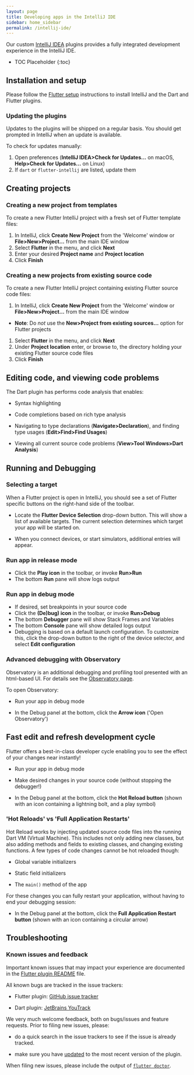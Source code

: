 ```yaml
---
layout: page
title: Developing apps in the IntelliJ IDE
sidebar: home_sidebar
permalink: /intellij-ide/
---
```


Our custom [IntelliJ IDEA](https://www.jetbrains.com/idea/) plugins provides a
fully integrated development experience in the IntelliJ IDE.

* TOC Placeholder
{:toc}

## Installation and setup

Please follow the [Flutter setup](/setup/) instructions to install IntelliJ and
the Dart and Flutter plugins.

### Updating the plugins<a name="updating"/>

Updates to the plugins will be shipped on a regular basis. You should get
prompted in IntelliJ when an update is available.

To check for updates manually:

1. Open preferences (**IntelliJ IDEA>Check for Updates...** on macOS, **Help>Check for Updates...** on Linux)
1. If `dart` or `flutter-intellij` are listed, update them

## Creating projects

### Creating a new project from templates

To create a new Flutter IntelliJ project with a fresh set of Flutter template
files:

1. In IntelliJ, click **Create New Project** from the 'Welcome' window or
**File>New>Project...** from the main IDE window
1. Select **Flutter** in the menu, and click **Next**
1. Enter your desired **Project name** and **Project location**
1. Click **Finish**

### Creating a new projects from existing source code

To create a new Flutter IntelliJ project containing existing Flutter source code
files:

1. In IntelliJ, click **Create New Project** from the 'Welcome' window or
**File>New>Project...** from the main IDE window
  - **Note**: Do *not* use the **New>Project from existing sources...** option for Flutter projects
1. Select **Flutter** in the menu, and click **Next**
1. Under **Project location** enter, or browse to, the directory holding your existing Flutter source code files
1. Click **Finish**

## Editing code, and viewing code problems

The Dart plugin has performs code analysis that enables:

* Syntax highlighting

* Code completions based on rich type analysis

* Navigating to type declarations (**Navigate>Declaration**), and finding type
 usages (**Edit>Find>Find Usages**)

* Viewing all current source code problems (**View>Tool Windows>Dart Analysis**)

## Running and Debugging

### Selecting a target

When a Flutter project is open in IntelliJ, you should see a set of Flutter
specific buttons on the right-hand side of the toolbar.

* Locate the **Flutter Device Selection** drop-down button. This will show a
 list of available targets. The current selection determines which target your
 app will be started on.

* When you connect devices, or start simulators, additional entries will appear.

### Run app in release mode

* Click the **Play icon** in the toolbar, or invoke **Run>Run**
* The bottom **Run** pane will show logs output

### Run app in debug mode

* If desired, set breakpoints in your source code
* Click the **(De)bug) icon** in the toolbar, or invoke **Run>Debug**
* The bottom **Debugger** pane will show Stack Frames and Variables
* The bottom **Console** pane will show detailed logs output
* Debugging is based on a default launch configuration. To customize this, click
 the drop-down button to the right of the device selector, and select **Edit configuration**

### Advanced debugging with Observatory

Observatory is an additional debugging and profiling tool presented with an
html-based UI. For details see the [Observatory page](https://dart-lang.github.io/observatory/).

To open Observatory:

* Run your app in debug mode

* In the Debug panel at the bottom, click the **Arrow icon** ('Open Observatory')

## Fast edit and refresh development cycle

Flutter offers a best-in-class developer cycle enabling you to see the effect of
your changes near instantly!

* Run your app in debug mode

* Make desired changes in your source code (without stopping the debugger!)

* In the Debug panel at the bottom, click the **Hot Reload button** (shown with
 an icon containing a lightning bolt, and a play symbol)

### 'Hot Reloads' vs 'Full Application Restarts'

Hot Reload works by injecting updated source code files into the running Dart VM
(Virtual Machine). This includes not only adding new classes, but also adding
methods and fields to existing classes, and changing existing functions. A few
types of code changes cannot be hot reloaded though:

* Global variable initializers

* Static field initializers

* The `main()` method of the app

For these changes you can fully restart your application, without having to end
your debugging session:

* In the Debug panel at the bottom, click the **Full Application Restart button**
(shown with an icon containing a circular arrow)

## Troubleshooting

### Known issues and feedback

Important known issues that may impact your experience are documented in the
[Flutter plugin
README](https://github.com/flutter/flutter-intellij/blob/master/README.md) file.

All known bugs are tracked in the issue trackers:

  * Flutter plugin: [GitHub issue
   tracker](https://github.com/flutter/flutter-intellij/issues)

  * Dart plugin: [JetBrains
   YouTrack](https://youtrack.jetbrains.com/issues?q=%23dart%20%23Unresolved)

We very much welcome feedback, both on bugs/issues and feature requests. Prior
to filing new issues, please:

  * do a quick search in the issue trackers to see if the issue is already
   tracked.

  * make sure you have [updated](#updating) to the most recent version of the
   plugin.

When filing new issues, please include the output of [`flutter
doctor`](https://flutter.io/bug-reports/#provide-some-flutter-diagnostics).
